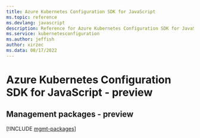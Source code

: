 ```yaml
---
title: Azure Kubernetes Configuration SDK for JavaScript
ms.topic: reference
ms.devlang: javascript
description: Reference for Azure Kubernetes Configuration SDK for JavaScript
ms.service: kubernetesconfiguration
ms.author: jeffish
author: xirzec
ms.data: 08/17/2022
---
```

# Azure Kubernetes Configuration SDK for JavaScript - preview

## Management packages - preview
[!INCLUDE [mgmt-packages](kubernetes-configuration-mgmt-index.md)]